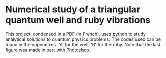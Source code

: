 # Numerical study of a triangular quantum well and ruby vibrations

This project, condensed in a PDF (in French), uses python to study analytical solutions to quantum physics problems. 
The codes used can be found in the appendixes. 'A' for the well, 'B' for the ruby.
Note that the last figure was made in part with Photoshop.
